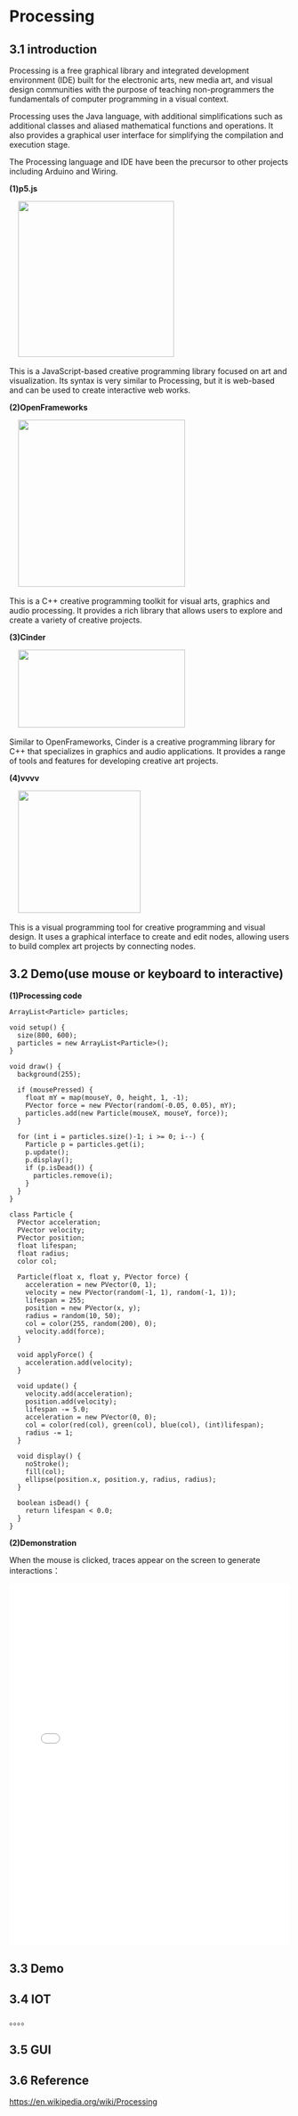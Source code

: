 # Processing
## 3.1  introduction

Processing is a free graphical library and integrated development environment (IDE) built for the electronic arts, new media art, and visual design communities with the purpose of teaching non-programmers the fundamentals of computer programming in a visual context.

Processing uses the Java language, with additional simplifications such as additional classes and aliased mathematical functions and operations. It also provides a graphical user interface for simplifying the compilation and execution stage.

The Processing language and IDE have been the precursor to other projects including Arduino and Wiring.

**(1)p5.js**

<div class="center">
    <img src="https://github.com/aooazja/2023zjude-zja/raw/main/IMG/p5js.jpg"  width="300"height="280">
</div>

This is a JavaScript-based creative programming library focused on art and visualization. Its syntax is very similar to Processing, but it is web-based and can be used to create interactive web works.



**(2)OpenFrameworks**

<div class="center">
    <img src="https://github.com/aooazja/2023zjude-zja/raw/main/IMG/of.png"  width="300" height="300">
</div>

This is a C++ creative programming toolkit for visual arts, graphics and audio processing. It provides a rich library that allows users to explore and create a variety of creative projects.


**(3)Cinder**

<div class="center">
    <img src="https://github.com/aooazja/2023zjude-zja/raw/main/IMG/cinder.png"   width="300" height="140">
</div>

Similar to OpenFrameworks, Cinder is a creative programming library for C++ that specializes in graphics and audio applications. It provides a range of tools and features for developing creative art projects.

**(4)vvvv**

<div class="center">
    <img src="https://github.com/aooazja/2023zjude-zja/raw/main/IMG/vvvv.jpg"  width="250"height="220">
</div>

This is a visual programming tool for creative programming and visual design. It uses a graphical interface to create and edit nodes, allowing users to build complex art projects by connecting nodes.
## 3.2 Demo(use mouse or keyboard to interactive)

**(1)Processing code**

```
ArrayList<Particle> particles;

void setup() {
  size(800, 600);
  particles = new ArrayList<Particle>();
}

void draw() {
  background(255);
  
  if (mousePressed) {
    float mY = map(mouseY, 0, height, 1, -1);
    PVector force = new PVector(random(-0.05, 0.05), mY);
    particles.add(new Particle(mouseX, mouseY, force));
  }
  
  for (int i = particles.size()-1; i >= 0; i--) {
    Particle p = particles.get(i);
    p.update();
    p.display();
    if (p.isDead()) {
      particles.remove(i);
    }
  }
}

class Particle {
  PVector acceleration;
  PVector velocity;
  PVector position;
  float lifespan;
  float radius;
  color col;
  
  Particle(float x, float y, PVector force) {
    acceleration = new PVector(0, 1);
    velocity = new PVector(random(-1, 1), random(-1, 1));
    lifespan = 255;
    position = new PVector(x, y);
    radius = random(10, 50);
    col = color(255, random(200), 0);
    velocity.add(force);
  }
  
  void applyForce() {
    acceleration.add(velocity);
  }
  
  void update() {
    velocity.add(acceleration);
    position.add(velocity);
    lifespan -= 5.0;
    acceleration = new PVector(0, 0);
    col = color(red(col), green(col), blue(col), (int)lifespan);
    radius -= 1;
  }
  
  void display() {
    noStroke();
    fill(col);
    ellipse(position.x, position.y, radius, radius);
  }
  
  boolean isDead() {
    return lifespan < 0.0;
  }
}
```

**(2)Demonstration**

When the mouse is clicked, traces appear on the screen to generate interactions：

<iframe src="//player.bilibili.com/player.html?aid=964094838&bvid=BV1hH4y1176L&cid=1350323084&p=1" scrolling="no" border="0" frameborder="no" framespacing="0" allowfullscreen="true" width="100%" height="650"> </iframe>

## 3.3 Demo

## 3.4 IOT
。。。。

## 3.5 GUI

## 3.6 Reference

https://en.wikipedia.org/wiki/Processing
